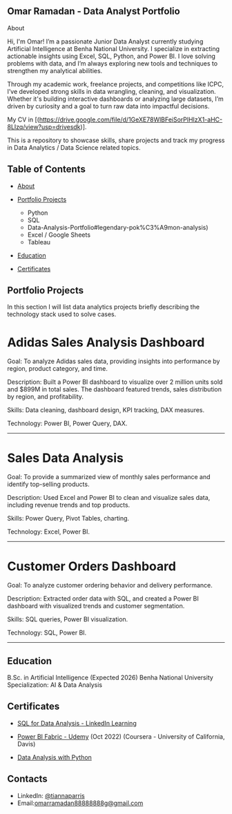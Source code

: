 ## Omar Ramadan - Data Analyst Portfolio

About

Hi, I'm Omar! I’m a passionate Junior Data Analyst currently studying Artificial Intelligence at Benha National University. I specialize in extracting actionable insights using Excel, SQL, Python, and Power BI. I love solving problems with data, and I’m always exploring new tools and techniques to strengthen my analytical abilities.

Through my academic work, freelance projects, and competitions like ICPC, I’ve developed strong skills in data wrangling, cleaning, and visualization. Whether it's building interactive dashboards or analyzing large datasets, I’m driven by curiosity and a goal to turn raw data into impactful decisions.

My CV in [(https://drive.google.com/file/d/1GeXE78WlBFeiSorPlHIzX1-aHC-8LIzq/view?usp=drivesdk)].

This is a repository to showcase skills, share projects and track my progress in Data Analytics / Data Science related topics.

## Table of Contents
- [About]()
- [Portfolio Projects]()
  - Python  
  - SQL
  - Data-Analysis-Portfolio#legendary-pok%C3%A9mon-analysis)
  - Excel / Google Sheets
  - Tableau
  


- [Education]()  
- [Certificates]((https://drive.google.com/drive/folders/1FokienUyYdKvfA7lKBflvgNBPnje6H_c))
  
## Portfolio Projects
In this section I will list data analytics projects briefly describing the technology stack used to solve cases.

# Adidas Sales Analysis Dashboard

Goal: To analyze Adidas sales data, providing insights into performance by region, product category, and time.

Description: Built a Power BI dashboard to visualize over 2 million units sold and $899M in total sales. The dashboard featured trends, sales distribution by region, and profitability.

Skills: Data cleaning, dashboard design, KPI tracking, DAX measures.

Technology: Power BI, Power Query, DAX.


---

# Sales Data Analysis

Goal: To provide a summarized view of monthly sales performance and identify top-selling products.

Description: Used Excel and Power BI to clean and visualize sales data, including revenue trends and top products.

Skills: Power Query, Pivot Tables, charting.

Technology: Excel, Power BI.


---

# Customer Orders Dashboard

Goal: To analyze customer ordering behavior and delivery performance.

Description: Extracted order data with SQL, and created a Power BI dashboard with visualized trends and customer segmentation.

Skills: SQL queries, Power BI visualization.

Technology: SQL, Power BI.


---


## Education
B.Sc. in Artificial Intelligence (Expected 2026)
Benha National University
Specialization: AI & Data Analysis

## Certificates

- [SQL for Data Analysis - LinkedIn Learning](https://www.coursera.org/account/accomplishments/professional-cert/LRQ498UKBBSJ?utm_source=link&utm_medium=certificate&utm_content=cert_image&utm_campaign=sharing_cta&utm_product=prof)


- [Power BI Fabric - Udemy](https://www.coursera.org/account/accomplishments/verify/62LME4DV8CUV) (Oct 2022) (Coursera - University of California, Davis)

  
- [Data Analysis with Python](https://coursera.org/share/a16ecd3de61dd794199c452586cba90c)




## Contacts
- LinkedIn: [@tiannaparris](https://www.linkedin.com/in/omarramadan555)
- Email:omarramadan88888888g@gmail.com
